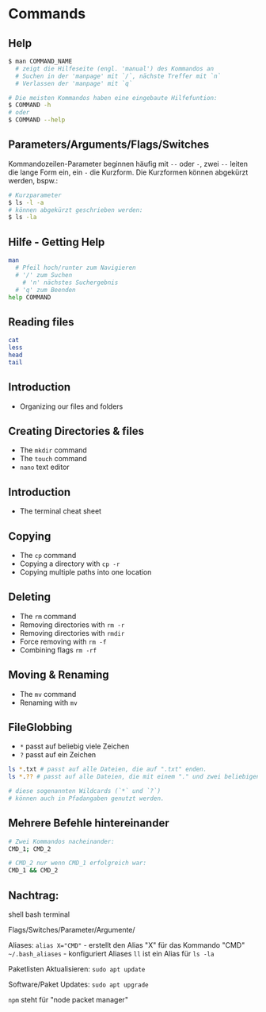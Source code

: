 # Commands

## Help
```bash
$ man COMMAND_NAME 
  # zeigt die Hilfeseite (engl. 'manual') des Kommandos an
  # Suchen in der 'manpage' mit `/`, nächste Treffer mit `n`
  # Verlassen der 'manpage' mit `q`

# Die meisten Kommandos haben eine eingebaute Hilfefuntion:
$ COMMAND -h
# oder
$ COMMAND --help
```

## Parameters/Arguments/Flags/Switches

Kommandozeilen-Parameter beginnen häufig mit `--` oder `-`, zwei `--` leiten die lange Form ein, ein `-` die Kurzform. Die Kurzformen können abgekürzt werden, bspw.:

```bash
# Kurzparameter
$ ls -l -a
# können abgekürzt geschrieben werden:
$ ls -la
```

## Hilfe - Getting Help
```bash
man
  # Pfeil hoch/runter zum Navigieren
  # '/' zum Suchen
    # 'n' nächstes Suchergebnis
  # 'q' zum Beenden
help COMMAND
```

## Reading files
```bash
cat
less
head
tail
```

## Introduction
- Organizing our files and folders

## Creating Directories & files
- The `mkdir` command
- The `touch` command
- `nano` text editor

## Introduction
- The terminal cheat sheet

## Copying
- The `cp` command
- Copying a directory with `cp -r`
- Copying multiple paths into one location

## Deleting
- The `rm` command
- Removing directories with `rm -r`
- Removing directories with `rmdir`
- Force removing with `rm -f`
- Combining flags `rm -rf`

## Moving & Renaming
- The `mv` command
- Renaming with `mv`

## FileGlobbing 
- `*` passt auf beliebig viele Zeichen
- `?` passt auf ein Zeichen
```bash
ls *.txt # passt auf alle Dateien, die auf ".txt" enden.
ls *.?? # passt auf alle Dateien, die mit einem "." und zwei beliebigen Zeichen enden

# diese sogenannten Wildcards (`*` und `?`) 
# können auch in Pfadangaben genutzt werden.
```

## Mehrere Befehle hintereinander
```bash
# Zwei Kommandos nacheinander:
CMD_1; CMD_2

# CMD_2 nur wenn CMD_1 erfolgreich war:
CMD_1 && CMD_2

```

## Nachtrag:
shell bash terminal

Flags/Switches/Parameter/Argumente/

Aliases:
`alias X="CMD"` - erstellt den Alias "X" für das Kommando "CMD"
`~/.bash_aliases` - konfiguriert Aliases
`ll` ist ein Alias für `ls -la`

Paketlisten Aktualisieren:
`sudo apt update`

Software/Paket Updates:
`sudo apt upgrade`

`npm` steht für "node packet manager"
